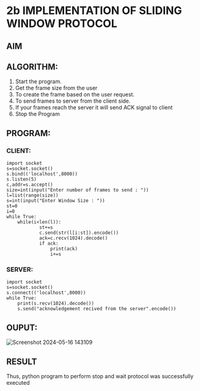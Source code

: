 # 2b IMPLEMENTATION OF SLIDING WINDOW PROTOCOL
## AIM
## ALGORITHM:
1. Start the program.
2. Get the frame size from the user
3. To create the frame based on the user request.
4. To send frames to server from the client side.
5. If your frames reach the server it will send ACK signal to client
6. Stop the Program
## PROGRAM:
 
### CLIENT: 
```
import socket 
s=socket.socket() 
s.bind(('localhost',8000)) 
s.listen(5) 
c,addr=s.accept() 
size=int(input("Enter number of frames to send : ")) 
l=list(range(size)) 
s=int(input("Enter Window Size : ")) 
st=0 
i=0 
while True: 
    while(i<len(l)): 
            st+=s 
            c.send(str(l[i:st]).encode()) 
            ack=c.recv(1024).decode() 
            if ack: 
                print(ack) 
                i+=s
```
 
### SERVER: 
```
import socket 
s=socket.socket() 
s.connect(('localhost',8000))   
while True:    
    print(s.recv(1024).decode()) 
    s.send("acknowledgement recived from the server".encode())
```
## OUPUT:
![Screenshot 2024-05-16 143109](https://github.com/Tanessha/2b_SLIDING_WINDOW_PROTOCOL/assets/140876194/872a90fc-ccb1-463a-bd24-668f19becfc7)

## RESULT
Thus, python program to perform stop and wait protocol was successfully executed
